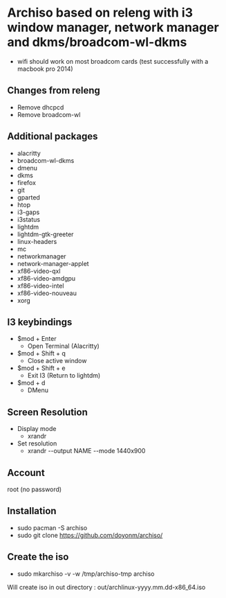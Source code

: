# Archiso based on releng with i3 window manager, network manager and dkms/broadcom-wl-dkms

- wifi should work on most broadcom cards (test successfully with a macbook pro 2014)

## Changes from releng

- Remove dhcpcd
- Remove broadcom-wl

## Additional packages

- alacritty
- broadcom-wl-dkms
- dmenu
- dkms
- firefox
- git
- gparted
- htop
- i3-gaps
- i3status
- lightdm
- lightdm-gtk-greeter
- linux-headers
- mc
- networkmanager
- network-manager-applet
- xf86-video-qxl
- xf86-video-amdgpu
- xf86-video-intel
- xf86-video-nouveau
- xorg

## I3 keybindings

- $mod + Enter  
  - Open Terminal (Alacritty)
- $mod + Shift + q        
  - Close active window
- $mod + Shift + e        
  - Exit I3 (Return to lightdm)
- $mod + d        
  - DMenu
  
## Screen Resolution

  - Display mode
    - xrandr
  - Set resolution
    - xrandr --output NAME --mode 1440x900

## Account 

root (no password)
  
## Installation
  - sudo pacman -S archiso
  - sudo git clone https://github.com/doyonm/archiso/
  
## Create the iso 
  - sudo mkarchiso -v -w /tmp/archiso-tmp archiso 
  
  Will create iso in out directory :
  out/archlinux-yyyy.mm.dd-x86_64.iso
  
  
